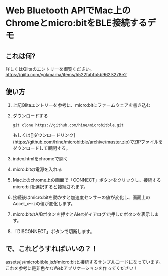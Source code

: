 # Web Bluetooth APIでMac上のChromeとmicro:bitをBLE接続するデモ

## これは何?

詳しくはQiitaのエントリーを御覧ください。
https://qiita.com/yokmama/items/5522fabfb5b9623278e2

## 使い方

1. 上記Qiitaエントリーを参考に、micro:bitにファームウェアを書き込む
1. ダウンロードする

    ```
    git clone https://github.com/hine/microbitble.git
    ```
    もしくは[]ダウンロードリンク](https://github.com/hine/microbitble/archive/master.zip)でZIPファイルをダウンロードして展開する。

1. index.htmlをchromeで開く
1. micro:bitの電源を入れる
1. Mac上のchrome上の画面で「CONNECT」ボタンをクリックし、接続するmicro:bitを選択すると接続されます。
1. 接続後はmicro:bitを動かすと加速度センサーの値が変化し、画面上のAccel_x〜zの値が変化します。
1. micro:bitのA/Bボタンを押すとAlertダイアログで押したボタンを表示します。
1. 「DISCONNECT」ボタンで切断します。

## で、これどうすればいいの？！

assets/js/microbitble.jsがmicro:bitと接続するサンプルコードになっています。これを参考に是非色々なWebアプリケーションを作ってください！
